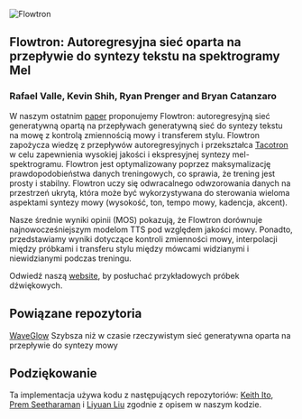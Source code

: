 ![Flowtron](https://nv-adlr.github.io/images/flowtron_logo.png "Flowtron")

## Flowtron: Autoregresyjna sieć oparta na przepływie do syntezy tekstu na spektrogramy Mel

### Rafael Valle, Kevin Shih, Ryan Prenger and Bryan Catanzaro

W naszym ostatnim [paper] proponujemy Flowtron: autoregresyjną sieć generatywną
opartą na przepływach generatywną sieć do syntezy tekstu na mowę z kontrolą
zmiennością mowy i transferem stylu. Flowtron zapożycza wiedzę z przepływów autoregresyjnych
i przekształca [Tacotron] w celu zapewnienia wysokiej jakości i ekspresyjnej syntezy mel-spektrogramu.
Flowtron jest optymalizowany poprzez maksymalizację prawdopodobieństwa danych treningowych,
co sprawia, że trening jest prosty i stabilny. Flowtron uczy się odwracalnego
odwzorowania danych na przestrzeń ukrytą, która może być wykorzystywana do sterowania
wieloma aspektami syntezy mowy (wysokość, ton, tempo mowy, kadencja, akcent).

Nasze średnie wyniki opinii (MOS) pokazują, że Flowtron dorównuje najnowocześniejszym modelom TTS
pod względem jakości mowy. Ponadto, przedstawiamy wyniki dotyczące kontroli
zmienności mowy, interpolacji między próbkami i transferu stylu między
mówcami widzianymi i niewidzianymi podczas treningu.

Odwiedź naszą [website], by posłuchać przykładowych próbek dźwiękowych.


## Powiązane repozytoria
[WaveGlow](https://github.com/NVIDIA/WaveGlow) Szybsza niż w czasie rzeczywistym
sieć generatywna oparta na przepływie do syntezy mowy

## Podziękowanie
Ta implementacja używa kodu z następujących repozytoriów: [Keith
Ito](https://github.com/keithito/tacotron/), [Prem
Seetharaman](https://github.com/pseeth/pytorch-stft) i [Liyuan Liu](https://github.com/LiyuanLucasLiu/RAdam) zgodnie z opisem w naszym kodzie.

[ignored]: https://github.com/NVIDIA/flowtron/config.json#L12
[paper]: https://arxiv.org/abs/2005.05957
[Flowtron LJS]: https://drive.google.com/open?id=1Cjd6dK_eFz6DE0PKXKgKxrzTUqzzUDW-
[Flowtron LibriTTS]: https://drive.google.com/open?id=1KhJcPawFgmfvwV7tQAOeC253rYstLrs8
[Flowtron LibriTTS2K]: https://drive.google.com/open?id=1sKTImKkU0Cmlhjc_OeUDLrOLIXvUPwnO
[WaveGlow]: https://drive.google.com/open?id=1rpK8CzAAirq9sWZhe9nlfvxMF1dRgFbF
[PyTorch]: https://github.com/pytorch/pytorch#installation
[website]: https://nv-adlr.github.io/Flowtron
[AMP]: https://github.com/NVIDIA/apex/tree/master/apex/amp
[Tacotron]: https://arxiv.org/abs/1712.05884
